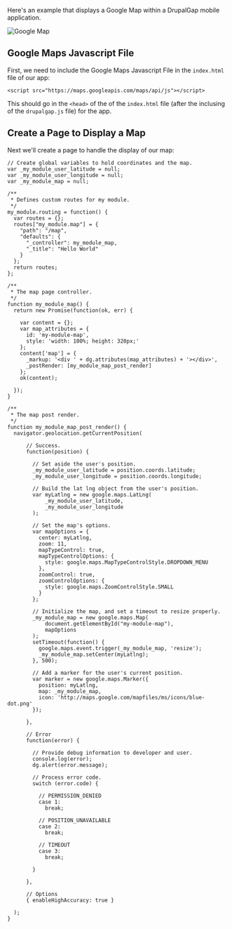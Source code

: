 Here's an example that displays a Google Map within a DrupalGap mobile application.

![Google Map](http://drupalgap.org/sites/default/files/google-map.png)

## Google Maps Javascript File

First, we need to include the Google Maps Javascript File in the `index.html` file of our app:

```
<script src="https://maps.googleapis.com/maps/api/js"></script>
```

This should go in the `<head>` of the of the `index.html` file (after the inclusing of the `drupalgap.js` file) for the app.

## Create a Page to Display a Map

Next we'll create a page to handle the display of our map:

```
// Create global variables to hold coordinates and the map.
var _my_module_user_latitude = null;
var _my_module_user_longitude = null;
var _my_module_map = null;

/**
 * Defines custom routes for my module.
 */
my_module.routing = function() {
  var routes = {};
  routes["my_module.map"] = {
    "path": "/map",
    "defaults": {
      "_controller": my_module_map,
      "_title": "Hello World"
    }
  };
  return routes;
};

/**
 * The map page controller.
 */
function my_module_map() {
  return new Promise(function(ok, err) {
  
    var content = {};
    var map_attributes = {
      id: 'my-module-map',
      style: 'width: 100%; height: 320px;'
    };
    content['map'] = {
      _markup: '<div ' + dg.attributes(map_attributes) + '></div>',
      _postRender: [my_module_map_post_render]
    };
    ok(content);

  });
}

/**
 * The map post render.
 */
function my_module_map_post_render() {
  navigator.geolocation.getCurrentPosition(

      // Success.
      function(position) {

        // Set aside the user's position.
        _my_module_user_latitude = position.coords.latitude;
        _my_module_user_longitude = position.coords.longitude;

        // Build the lat lng object from the user's position.
        var myLatlng = new google.maps.LatLng(
            _my_module_user_latitude,
            _my_module_user_longitude
        );

        // Set the map's options.
        var mapOptions = {
          center: myLatlng,
          zoom: 11,
          mapTypeControl: true,
          mapTypeControlOptions: {
            style: google.maps.MapTypeControlStyle.DROPDOWN_MENU
          },
          zoomControl: true,
          zoomControlOptions: {
            style: google.maps.ZoomControlStyle.SMALL
          }
        };

        // Initialize the map, and set a timeout to resize properly.
        _my_module_map = new google.maps.Map(
            document.getElementById("my-module-map"),
            mapOptions
        );
        setTimeout(function() {
          google.maps.event.trigger(_my_module_map, 'resize');
          _my_module_map.setCenter(myLatlng);
        }, 500);

        // Add a marker for the user's current position.
        var marker = new google.maps.Marker({
          position: myLatlng,
          map: _my_module_map,
          icon: 'http://maps.google.com/mapfiles/ms/icons/blue-dot.png'
        });

      },

      // Error
      function(error) {

        // Provide debug information to developer and user.
        console.log(error);
        dg.alert(error.message);

        // Process error code.
        switch (error.code) {

          // PERMISSION_DENIED
          case 1:
            break;

          // POSITION_UNAVAILABLE
          case 2:
            break;

          // TIMEOUT
          case 3:
            break;

        }

      },

      // Options
      { enableHighAccuracy: true }

  );
}

```
